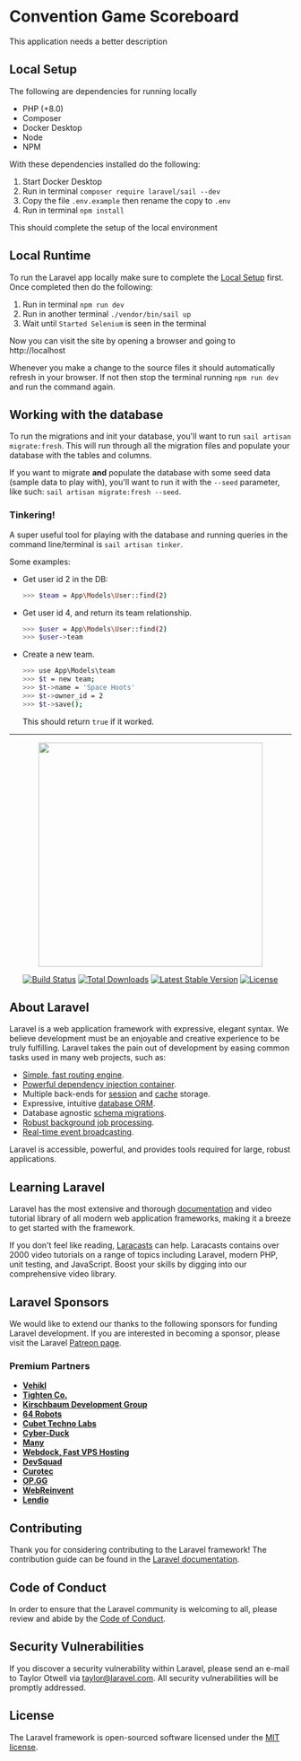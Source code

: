 # Convention Game Scoreboard

This application needs a better description

## Local Setup
The following are dependencies for running locally
* PHP (+8.0)
* Composer
* Docker Desktop
* Node
* NPM

With these dependencies installed do the following:
1. Start Docker Desktop
2. Run in terminal `composer require laravel/sail --dev`
3. Copy the file `.env.example` then rename the copy to `.env`
4. Run in terminal `npm install`

This should complete the setup of the local environment

## Local Runtime
To run the Laravel app locally make sure to complete the [Local Setup](#local-setup) first. Once completed then do the following:
1. Run in terminal `npm run dev`
2. Run in another terminal `./vendor/bin/sail up`
3. Wait until `Started Selenium` is seen in the terminal

Now you can visit the site by opening a browser and going to http://localhost

Whenever you make a change to the source files it should automatically refresh in your browser. If not then stop the terminal running `npm run dev` and run the command again.

## Working with the database
To run the migrations and init your database, you'll want to run `sail artisan migrate:fresh`. This will run through all the migration files and populate your database with the tables and columns.

If you want to migrate **and** populate the database with some seed data (sample data to play with), you'll want to run it with the `--seed` parameter, like such: `sail artisan migrate:fresh --seed`.

### Tinkering!
A super useful tool for playing with the database and running queries in the command line/terminal is `sail artisan tinker`.

Some examples:

- Get user id 2 in the DB:
    ```bash
    >>> $team = App\Models\User::find(2)
    ```
- Get user id 4, and return its team relationship.
    ```bash
    >>> $user = App\Models\User::find(2)
    >>> $user->team
    ```
- Create a new team.
    ```bash
    >>> use App\Models\team
    >>> $t = new team;
    >>> $t->name = 'Space Hoots'
    >>> $t->owner_id = 2
    >>> $t->save();
    ```
    This should return `true` if it worked.


<hr>

<p align="center"><a href="https://laravel.com" target="_blank"><img src="https://raw.githubusercontent.com/laravel/art/master/logo-lockup/5%20SVG/2%20CMYK/1%20Full%20Color/laravel-logolockup-cmyk-red.svg" width="400"></a></p>

<p align="center">
<a href="https://travis-ci.org/laravel/framework"><img src="https://travis-ci.org/laravel/framework.svg" alt="Build Status"></a>
<a href="https://packagist.org/packages/laravel/framework"><img src="https://img.shields.io/packagist/dt/laravel/framework" alt="Total Downloads"></a>
<a href="https://packagist.org/packages/laravel/framework"><img src="https://img.shields.io/packagist/v/laravel/framework" alt="Latest Stable Version"></a>
<a href="https://packagist.org/packages/laravel/framework"><img src="https://img.shields.io/packagist/l/laravel/framework" alt="License"></a>
</p>

## About Laravel

Laravel is a web application framework with expressive, elegant syntax. We believe development must be an enjoyable and creative experience to be truly fulfilling. Laravel takes the pain out of development by easing common tasks used in many web projects, such as:

- [Simple, fast routing engine](https://laravel.com/docs/routing).
- [Powerful dependency injection container](https://laravel.com/docs/container).
- Multiple back-ends for [session](https://laravel.com/docs/session) and [cache](https://laravel.com/docs/cache) storage.
- Expressive, intuitive [database ORM](https://laravel.com/docs/eloquent).
- Database agnostic [schema migrations](https://laravel.com/docs/migrations).
- [Robust background job processing](https://laravel.com/docs/queues).
- [Real-time event broadcasting](https://laravel.com/docs/broadcasting).

Laravel is accessible, powerful, and provides tools required for large, robust applications.

## Learning Laravel

Laravel has the most extensive and thorough [documentation](https://laravel.com/docs) and video tutorial library of all modern web application frameworks, making it a breeze to get started with the framework.

If you don't feel like reading, [Laracasts](https://laracasts.com) can help. Laracasts contains over 2000 video tutorials on a range of topics including Laravel, modern PHP, unit testing, and JavaScript. Boost your skills by digging into our comprehensive video library.

## Laravel Sponsors

We would like to extend our thanks to the following sponsors for funding Laravel development. If you are interested in becoming a sponsor, please visit the Laravel [Patreon page](https://patreon.com/taylorotwell).

### Premium Partners

- **[Vehikl](https://vehikl.com/)**
- **[Tighten Co.](https://tighten.co)**
- **[Kirschbaum Development Group](https://kirschbaumdevelopment.com)**
- **[64 Robots](https://64robots.com)**
- **[Cubet Techno Labs](https://cubettech.com)**
- **[Cyber-Duck](https://cyber-duck.co.uk)**
- **[Many](https://www.many.co.uk)**
- **[Webdock, Fast VPS Hosting](https://www.webdock.io/en)**
- **[DevSquad](https://devsquad.com)**
- **[Curotec](https://www.curotec.com/services/technologies/laravel/)**
- **[OP.GG](https://op.gg)**
- **[WebReinvent](https://webreinvent.com/?utm_source=laravel&utm_medium=github&utm_campaign=patreon-sponsors)**
- **[Lendio](https://lendio.com)**

## Contributing

Thank you for considering contributing to the Laravel framework! The contribution guide can be found in the [Laravel documentation](https://laravel.com/docs/contributions).

## Code of Conduct

In order to ensure that the Laravel community is welcoming to all, please review and abide by the [Code of Conduct](https://laravel.com/docs/contributions#code-of-conduct).

## Security Vulnerabilities

If you discover a security vulnerability within Laravel, please send an e-mail to Taylor Otwell via [taylor@laravel.com](mailto:taylor@laravel.com). All security vulnerabilities will be promptly addressed.

## License

The Laravel framework is open-sourced software licensed under the [MIT license](https://opensource.org/licenses/MIT).

